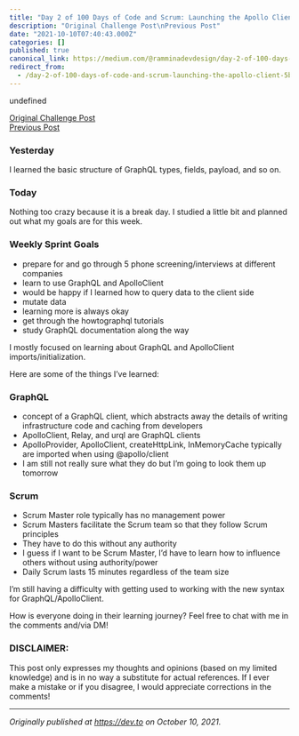 ```yaml
---
title: "Day 2 of 100 Days of Code and Scrum: Launching the Apollo Client"
description: "Original Challenge Post\nPrevious Post"
date: "2021-10-10T07:40:43.000Z"
categories: []
published: true
canonical_link: https://medium.com/@ramminadevdesign/day-2-of-100-days-of-code-and-scrum-launching-the-apollo-client-5b18bb4c2ff9
redirect_from:
  - /day-2-of-100-days-of-code-and-scrum-launching-the-apollo-client-5b18bb4c2ff9
---
```


undefined

[Original Challenge Post](https://dev.to/rammina/100-days-of-code-and-scrum-a-new-challenge-24lp)  
[Previous Post](https://dev.to/rammina/day-1-of-100-days-of-code-and-scrum-how-to-graphql-1o78)

### Yesterday

I learned the basic structure of GraphQL types, fields, payload, and so on.

### Today

Nothing too crazy because it is a break day. I studied a little bit and planned out what my goals are for this week.

### Weekly Sprint Goals

-   prepare for and go through 5 phone screening/interviews at different companies
-   learn to use GraphQL and ApolloClient
-   would be happy if I learned how to query data to the client side
-   mutate data
-   learning more is always okay
-   get through the howtographql tutorials
-   study GraphQL documentation along the way

I mostly focused on learning about GraphQL and ApolloClient imports/initialization.

Here are some of the things I’ve learned:

### GraphQL

-   concept of a GraphQL client, which abstracts away the details of writing infrastructure code and caching from developers
-   ApolloClient, Relay, and urql are GraphQL clients
-   ApolloProvider, ApolloClient, createHttpLink, InMemoryCache typically are imported when using @apollo/client
-   I am still not really sure what they do but I’m going to look them up tomorrow

### Scrum

-   Scrum Master role typically has no management power
-   Scrum Masters facilitate the Scrum team so that they follow Scrum principles
-   They have to do this without any authority
-   I guess if I want to be Scrum Master, I’d have to learn how to influence others without using authority/power
-   Daily Scrum lasts 15 minutes regardless of the team size

I’m still having a difficulty with getting used to working with the new syntax for GraphQL/ApolloClient.

How is everyone doing in their learning journey? Feel free to chat with me in the comments and/via DM!

### DISCLAIMER:

This post only expresses my thoughts and opinions (based on my limited knowledge) and is in no way a substitute for actual references. If I ever make a mistake or if you disagree, I would appreciate corrections in the comments!

---

_Originally published at_ [_https://dev.to_](https://dev.to/rammina/day-2-of-100-days-of-code-and-scrum-launching-the-apollo-client-5cm9) _on October 10, 2021._

